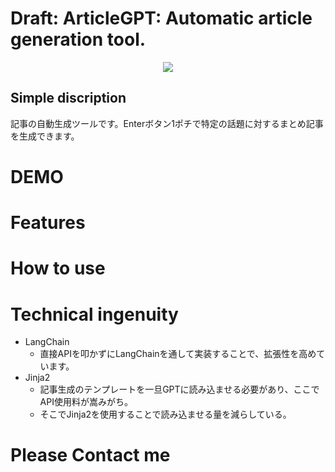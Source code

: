 # Draft: ArticleGPT: Automatic article generation tool.

<p align="center">
  <img src="https://github.com/Ry-Kurihara/ArticleGPT/assets/43668533/812ef014-5d37-48c0-95c7-be4c6f96bd80" />
</p>

## Simple discription
記事の自動生成ツールです。Enterボタン1ポチで特定の話題に対するまとめ記事を生成できます。

# DEMO

# Features

# How to use

# Technical ingenuity
- LangChain
  - 直接APIを叩かずにLangChainを通して実装することで、拡張性を高めています。
- Jinja2
  - 記事生成のテンプレートを一旦GPTに読み込ませる必要があり、ここでAPI使用料が嵩みがち。
  - そこでJinja2を使用することで読み込ませる量を減らしている。

# Please Contact me
